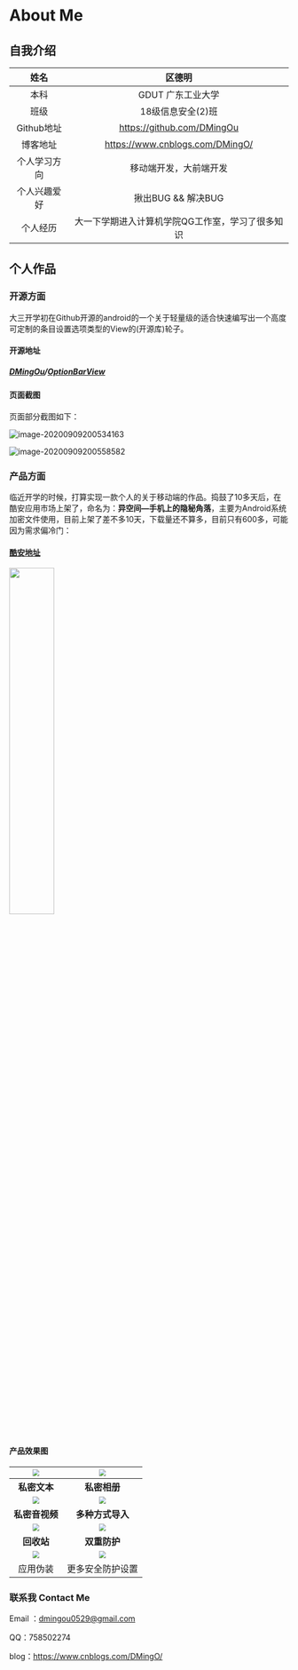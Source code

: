 # About Me

## 自我介绍

|     姓名     |                      区德明                      |
| :----------: | :----------------------------------------------: |
|     本科     |                GDUT 广东工业大学                 |
|     班级     |                18级信息安全(2)班                 |
|  Github地址  |            https://github.com/DMingOu            |
|   博客地址   |         https://www.cnblogs.com/DMingO/          |
| 个人学习方向 |              移动端开发，大前端开发              |
| 个人兴趣爱好 |                揪出BUG && 解决BUG                |
|   个人经历   | 大一下学期进入计算机学院QG工作室，学习了很多知识 |


## 个人作品

### 开源方面

大三开学初在Github开源的android的一个关于轻量级的适合快速编写出一个高度可定制的条目设置选项类型的View的(开源库)轮子。

#### 开源地址

##### [DMingOu](https://github.com/DMingOu)/**[OptionBarView](https://github.com/DMingOu/OptionBarView)**

#### 页面截图

页面部分截图如下：

![image-20200909200534163](http://picbed-dmingou.oss-cn-shenzhen.aliyuncs.com/img/image-20200909200534163.png)

![image-20200909200558582](http://picbed-dmingou.oss-cn-shenzhen.aliyuncs.com/img/image-20200909200558582.png)





### 产品方面

临近开学的时候，打算实现一款个人的关于移动端的作品。捣鼓了10多天后，在酷安应用市场上架了，命名为：**异空间—手机上的隐秘角落**，主要为Android系统加密文件使用，目前上架了差不多10天，下载量还不算多，目前只有600多，可能因为需求偏冷门：

#### [酷安地址](https://www.coolapk.com/apk/273102)

<img src="http://picbed-dmingou.oss-cn-shenzhen.aliyuncs.com/img/image-20200909200956634.png" width="40%" height="40%">

#### 产品效果图

| <img src="http://picbed-dmingou.oss-cn-shenzhen.aliyuncs.com/img/图1.png" style="zoom: 80%;" /> | <img src="http://picbed-dmingou.oss-cn-shenzhen.aliyuncs.com/img/图2.png" style="zoom: 80%;" /> |
| :----------------------------------------------------------: | :----------------------------------------------------------: |
|                         **私密文本**                         |                         **私密相册**                         |
| <img src="http://picbed-dmingou.oss-cn-shenzhen.aliyuncs.com/img/图3.png" style="zoom: 80%;" /> | <img src="http://picbed-dmingou.oss-cn-shenzhen.aliyuncs.com/img/图4.png" style="zoom:80%;" /> |
|                        **私密音视频**                        |                       **多种方式导入**                       |
| <img src="http://picbed-dmingou.oss-cn-shenzhen.aliyuncs.com/img/图5.png" style="zoom:80%;" /> | <img src="http://picbed-dmingou.oss-cn-shenzhen.aliyuncs.com/img/图6.png" style="zoom:80%;" /> |
|                          **回收站**                          |                         **双重防护**                         |
| <img src="http://picbed-dmingou.oss-cn-shenzhen.aliyuncs.com/img/图7.png" style="zoom:80%;" /> | <img src="http://picbed-dmingou.oss-cn-shenzhen.aliyuncs.com/img/图8.png" style="zoom:80%;" /> |
|                           应用伪装                           |                       更多安全防护设置                       |

### 联系我 Contact Me
Email ：dmingou0529@gmail.com

QQ：758502274

blog：https://www.cnblogs.com/DMingO/
